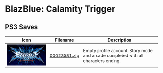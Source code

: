 # BlazBlue: Calamity Trigger

## PS3 Saves

| Icon | Filename | Description |
|------|----------|-------------|
| ![BlazBlue: Calamity Trigger](ICON0.PNG) | [00023581.zip](00023581.zip) | Empty profile account. Story mode and arcade completed with all characters ending. |
